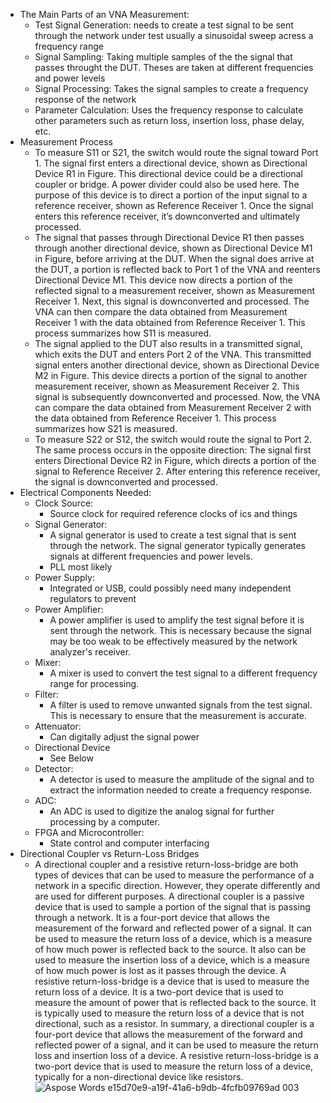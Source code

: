 
- The Main Parts of an VNA Measurement:
  - Test Signal Generation: needs to create a test signal to be sent through the network under test usually a sinusoidal sweep acress a frequency range
  - Signal Sampling: Taking multiple samples of the the signal that passes throught the DUT. Theses are taken at different frequencies and power levels
  - Signal Processing: Takes the signal samples to create a frequency response of the network
  - Parameter Calculation: Uses the frequency response to calculate other parameters such as return loss, insertion loss, phase delay, etc.
- Measurement Process
  - To measure S11 or S21, the switch would route the signal toward Port 1. The signal first enters a directional device, shown as Directional Device R1 in Figure. This directional device could be a directional coupler or bridge. A power divider could also be used here. The purpose of this device is to direct a portion of the input signal to a reference receiver, shown as Reference Receiver 1. Once the signal enters this reference receiver, it’s downconverted and ultimately processed.
  - The signal that passes through Directional Device R1 then passes through another directional device, shown as Directional Device M1 in Figure, before arriving at the DUT. When the signal does arrive at the DUT, a portion is reflected back to Port 1 of the VNA and reenters Directional Device M1. This device now directs a portion of the reflected signal to a measurement receiver, shown as Measurement Receiver 1. Next, this signal is downconverted and processed. The VNA can then compare the data obtained from Measurement Receiver 1 with the data obtained from Reference Receiver 1. This process summarizes how S11 is measured.
  - The signal applied to the DUT also results in a transmitted signal, which exits the DUT and enters Port 2 of the VNA. This transmitted signal enters another directional device, shown as Directional Device M2 in Figure. This device directs a portion of the signal to another measurement receiver, shown as Measurement Receiver 2. This signal is subsequently downconverted and processed. Now, the VNA can compare the data obtained from Measurement Receiver 2 with the data obtained from Reference Receiver 1. This process summarizes how S21 is measured.
  - To measure S22 or S12, the switch would route the signal to Port 2. The same process occurs in the opposite direction: The signal first enters Directional Device R2 in Figure, which directs a portion of the signal to Reference Receiver 2. After entering this reference receiver, the signal is downconverted and processed.
- Electrical Components Needed:
  - Clock Source:
    - Source clock for required reference clocks of ics and things
  - Signal Generator: 
    - A signal generator is used to create a test signal that is sent through the network. The signal generator typically generates signals at different frequencies and power levels.
    - PLL most likely
  - Power Supply:
    - Integrated or USB, could possibly need many independent regulators to prevent
  - Power Amplifier:
    - A power amplifier is used to amplify the test signal before it is sent through the network. This is necessary because the signal may be too weak to be effectively measured by the network analyzer's receiver.
  - Mixer:
    - A mixer is used to convert the test signal to a different frequency range for processing.
  - Filter:
    - A filter is used to remove unwanted signals from the test signal. This is necessary to ensure that the measurement is accurate.
  - Attenuator:
    - Can digitally adjust the signal power
  - Directional Device
    - See Below 
  - Detector:
    - A detector is used to measure the amplitude of the signal and to extract the information needed to create a frequency response.
  - ADC:
    - An ADC is used to digitize the analog signal for further processing by a computer.
  - FPGA and Microcontroller:
    - State control and computer interfacing
- Directional Coupler vs Return-Loss Bridges
  - A directional coupler and a resistive return-loss-bridge are both types of devices that can be used to measure the performance of a network in a specific direction. However, they operate differently and are used for different purposes. A directional coupler is a passive device that is used to sample a portion of the signal that is passing through a network. It is a four-port device that allows the measurement of the forward and reflected power of a signal. It can be used to measure the return loss of a device, which is a measure of how much power is reflected back to the source. It also can be used to measure the insertion loss of a device, which is a measure of how much power is lost as it passes through the device. A resistive return-loss-bridge is a device that is used to measure the return loss of a device. It is a two-port device that is used to measure the amount of power that is reflected back to the source. It is typically used to measure the return loss of a device that is not directional, such as a resistor. In summary, a directional coupler is a four-port device that allows the measurement of the forward and reflected power of a signal, and it can be used to measure the return loss and insertion loss of a device. A resistive return-loss-bridge is a two-port device that is used to measure the return loss of a device, typically for a non-directional device like resistors.
![Aspose Words e15d70e9-a19f-41a6-b9db-4fcfb09769ad 003](https://user-images.githubusercontent.com/29070021/213368360-d90dd215-2da8-4940-bab2-541e947505cd.png)
